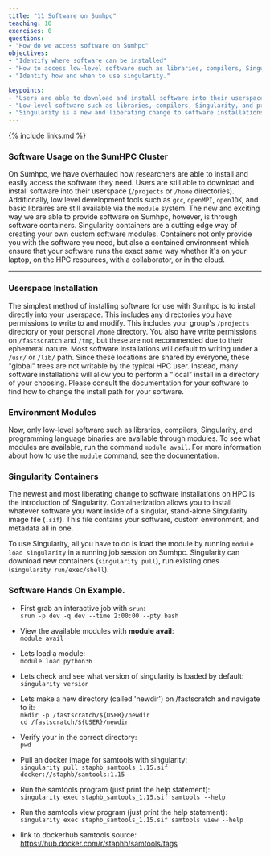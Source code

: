 ```yaml
---
title: "11 Software on Sumhpc"
teaching: 10
exercises: 0
questions:
- "How do we access software on Sumhpc"
objectives:
- "Identify where software can be installed"
- "How to access low-level software such as libraries, compilers, Singularity, and programming language binaries with Environment Modules."
- "Identify how and when to use singularity."

keypoints:
- "Users are able to download and install software into their userspace (`/projects` or `/home` directories)"
- "Low-level software such as libraries, compilers, Singularity, and programming language binaries with Environment Modules."
- "Singularity is a new and liberating change to software installations on HPC."
---
```


{% include links.md %}

### Software Usage on the SumHPC Cluster

On Sumhpc, we have overhauled how researchers are able to install and easily access the software they need. Users are still able to download and install software into their userspace (`/projects` or `/home` directories). Additionally, low level development tools such as `gcc`, `openMPI`, `openJDK`, and basic libraires are still available via the `module` system. The new and exciting way we are able to provide software on Sumhpc, however, is through software containers. Singularity containers are a cutting edge way of creating your own custom software modules. Containers not only provide you with the software you need, but also a contained environment which ensure that your software runs the exact same way whether it's on your laptop, on the HPC resources, with a collaborator, or in the cloud. 

---
### Userspace Installation

The simplest method of installing software for use with Sumhpc is to install directly into your userspace. This includes any directories you have permissions to write to and modify. This includes your group's `/projects` directory or your personal `/home` directory. You also have write permissions on `/fastscratch` and `/tmp`, but these are not recommended due to their ephemeral nature. Most software installations will default to writing under a `/usr/` or `/lib/` path. Since these locations are shared by everyone, these "global" trees are not writable by the typical HPC user. Instead, many software installations will allow you to perform a "local" install in a directory of your choosing. Please consult the documentation for your software to find how to change the install path for your software. 

### Environment Modules

Now, only low-level software such as libraries, compilers, Singularity, and programming language binaries are available through modules. To see what modules are available, run the command `module avail`. For more information about how to use the `module` command, see the [documentation](https://modules.readthedocs.io/en/latest/). 

### Singularity Containers

The newest and most liberating change to software installations on HPC is the introduction of Singularity. Containerization allows you to install whatever software you want inside of a singular, stand-alone Singularity image file (`.sif`). This file contains your software, custom environment, and metadata all in one. 

To use Singularity, all you have to do is load the module by running `module load singularity` in a running job session on Sumhpc. Singularity can download new containers (`singularity pull`), run existing ones (`singularity run/exec/shell`). 

### Software Hands On Example.

- First grab an interactive job with ```srun```:\
```srun -p dev -q dev --time 2:00:00 --pty bash```

- View the available modules with **module avail**:\
```module avail ```

- Lets load a module:\
```module load python36```

- Lets check and see what version of singularity is loaded by default:\
```singularity version```

- Lets make a new directory (called 'newdir') on /fastscratch and navigate to it:\
```mkdir -p /fastscratch/${USER}/newdir```\
```cd /fastscratch/${USER}/newdir```

- Verify your in the correct directory:\
```pwd```

- Pull an docker image for samtools with singularity:\
```singularity pull staphb_samtools_1.15.sif docker://staphb/samtools:1.15 ```

- Run the samtools program (just print the help statement):\
```singularity exec staphb_samtools_1.15.sif samtools --help ```

- Run the samtools view program (just print the help statement):\
```singularity exec staphb_samtools_1.15.sif samtools view --help ```

- link to dockerhub samtools source: https://hub.docker.com/r/staphb/samtools/tags

